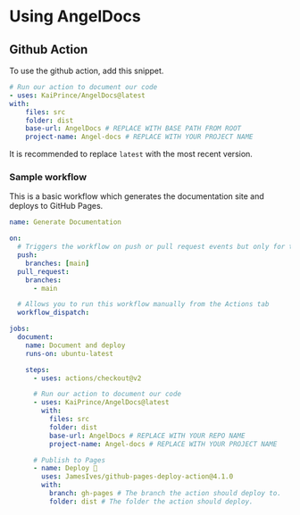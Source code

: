 # Using AngelDocs

## Github Action

To use the github action, add this snippet.

```yaml
# Run our action to document our code
- uses: KaiPrince/AngelDocs@latest
with:
    files: src
    folder: dist
    base-url: AngelDocs # REPLACE WITH BASE PATH FROM ROOT
    project-name: Angel-docs # REPLACE WITH YOUR PROJECT NAME
```

It is recommended to replace `latest` with the most recent version.

### Sample workflow

This is a basic workflow which generates the documentation site and deploys
to GitHub Pages.

```yaml
name: Generate Documentation

on:
  # Triggers the workflow on push or pull request events but only for the main branch
  push:
    branches: [main]
  pull_request:
    branches:
      - main

  # Allows you to run this workflow manually from the Actions tab
  workflow_dispatch:

jobs:
  document:
    name: Document and deploy
    runs-on: ubuntu-latest

    steps:
      - uses: actions/checkout@v2

      # Run our action to document our code
      - uses: KaiPrince/AngelDocs@latest
        with:
          files: src
          folder: dist
          base-url: AngelDocs # REPLACE WITH YOUR REPO NAME
          project-name: Angel-docs # REPLACE WITH YOUR PROJECT NAME

      # Publish to Pages
      - name: Deploy 🚀
        uses: JamesIves/github-pages-deploy-action@4.1.0
        with:
          branch: gh-pages # The branch the action should deploy to.
          folder: dist # The folder the action should deploy.
```
